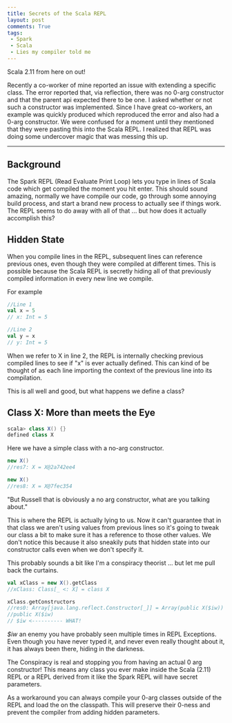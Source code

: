 ```yaml
---
title: Secrets of the Scala REPL 
layout: post
comments: True
tags:
 - Spark
 - Scala
 - Lies my compiler told me 
---
```


Scala 2.11 from here on out!

Recently a co-worker of mine reported an issue with extending a 
specific class. The error reported that, via reflection, there was
no 0-arg constructor and that the parent api expected there to be one. I
asked whether or not such a constructor was implemented. Since I have great
co-workers, an example was quickly produced which reproduced the error
and also had a 0-arg constructor. We were confused for a moment until they
mentioned that they were pasting this into the Scala REPL. I realized that 
REPL was doing some undercover magic that was messing this up.

---

## Background

The Spark REPL (Read Evaluate Print Loop) lets you type in lines of Scala
code which get compiled the moment you hit enter. This should sound amazing, normally
we have compile our code, go through some annoying build process, and start a
brand new process to actually see if things work. The REPL seems to do away with
all of that ... but how does it actually accomplish this?

## Hidden State

When you compile lines in the REPL, subsequent lines can reference previous ones,
even though they were compiled at different times. This is possible because the
Scala REPL is secretly hiding all of that previously compiled information in every
new line we compile.

For example

```scala
//Line 1
val x = 5  
// x: Int = 5

//Line 2
val y = x
// y: Int = 5
```

When we refer to X in line 2, the REPL is internally checking previous compiled lines
to see if "x" is ever actually defined. This can kind of be thought of as each line 
importing the context of the previous line into its compilation. 

This is all well and good, but what happens we define a class?

## Class X: More than meets the Eye

```scala
scala> class X() {}
defined class X
```

Here we have a simple class with a no-arg constructor.

```scala
new X()
//res7: X = X@2a742ee4

new X()
//res8: X = X@7fec354
```

"But Russell that is obviously a no arg constructor, what are you talking about."

This is where the REPL is actually lying to us. Now it can't guarantee that in that
class we aren't using values from previous lines so it's going to tweak our
class a bit to make sure it has a reference to those other values. We don't notice
this because it also sneakily puts that hidden state into our constructor calls even when
we don't specify it.

This probably sounds a bit like I'm a conspiracy theorist ... but let me pull back
the curtains.

```scala
val xClass = new X().getClass
//xClass: Class[_ <: X] = class X

xClass.getConstructors
//res0: Array[java.lang.reflect.Constructor[_]] = Array(public X($iw))
//public X($iw) 
// $iw <---------- WHAT!
```

*$iw* an enemy you have probably seen multiple times in REPL Exceptions. Even though
you have never typed it, and never even really thought about it, it has always been there,
hiding in the darkness.

The Conspiracy is real and stopping you from having an actual 0 arg constructor! This 
means any class you ever make inside the Scala (2.11) REPL or a REPL derived from it 
like the Spark REPL will have secret parameters. 

As a workaround you can always compile your 0-arg classes outside of the REPL and
load the on the classpath. This will preserve their 0-ness and prevent the compiler
from adding hidden parameters.

